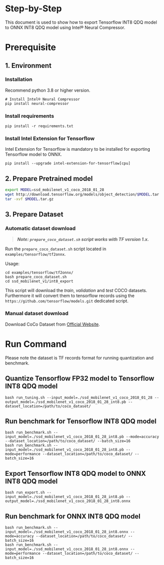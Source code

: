 Step-by-Step
============

This document is used to show how to export Tensorflow INT8 QDQ model to ONNX INT8 QDQ model using Intel® Neural Compressor.


# Prerequisite

## 1. Environment

### Installation
Recommend python 3.8 or higher version.
```shell
# Install Intel® Neural Compressor
pip install neural-compressor
```

### Install requirements
```shell
pip install -r requirements.txt
```

### Install Intel Extension for Tensorflow
Intel Extension for Tensorflow is mandatory to be installed for exporting Tensorflow model to ONNX.
```shell
pip install --upgrade intel-extension-for-tensorflow[cpu]
```

## 2. Prepare Pretrained model

```bash
export MODEL=ssd_mobilenet_v1_coco_2018_01_28
wget http://download.tensorflow.org/models/object_detection/$MODEL.tar.gz
tar -xvf $MODEL.tar.gz
```

## 3. Prepare Dataset

### Automatic dataset download

> **_Note: `prepare_coco_dataset.sh` script works with TF version 1.x._**

Run the `prepare_coco_dataset.sh` script located in `examples/tensorflow/tf2onnx`.

Usage:
```shell
cd examples/tensorflow/tf2onnx/
bash prepare_coco_dataset.sh
cd ssd_mobilenet_v1/int8_export
```

This script will download the *train*, *validation* and *test* COCO datasets. Furthermore it will convert them to
tensorflow records using the `https://github.com/tensorflow/models.git` dedicated script.

### Manual dataset download
Download CoCo Dataset from [Official Website](https://cocodataset.org/#download).

# Run Command
Please note the dataset is TF records format for running quantization and benchmark.

## Quantize Tensorflow FP32 model to Tensorflow INT8 QDQ model
```shell
bash run_tuning.sh --input_model=./ssd_mobilenet_v1_coco_2018_01_28 --output_model=./ssd_mobilenet_v1_coco_2018_01_28_int8.pb --dataset_location=/path/to/coco_dataset/
```

## Run benchmark for Tensorflow INT8 QDQ model
```shell
bash run_benchmark.sh --input_model=./ssd_mobilenet_v1_coco_2018_01_28_int8.pb --mode=accuracy --dataset_location=/path/to/coco_dataset/ --batch_size=16
bash run_benchmark.sh --input_model=./ssd_mobilenet_v1_coco_2018_01_28_int8.pb --mode=performance --dataset_location=/path/to/coco_dataset/ --batch_size=16
```

## Export Tensorflow INT8 QDQ model to ONNX INT8 QDQ model
```shell
bash run_export.sh --input_model=./ssd_mobilenet_v1_coco_2018_01_28_int8.pb --output_model=./ssd_mobilenet_v1_coco_2018_01_28_int8.onnx
```

## Run benchmark for ONNX INT8 QDQ model
```shell
bash run_benchmark.sh --input_model=./ssd_mobilenet_v1_coco_2018_01_28_int8.onnx --mode=accuracy --dataset_location=/path/to/coco_dataset/ --batch_size=16
bash run_benchmark.sh --input_model=./ssd_mobilenet_v1_coco_2018_01_28_int8.onnx --mode=performance --dataset_location=/path/to/coco_dataset/ --batch_size=16
```

